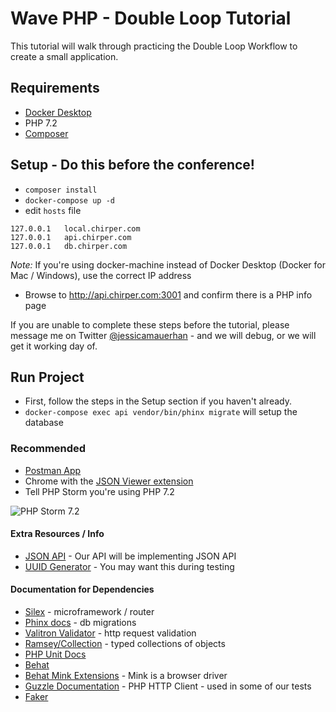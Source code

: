 # Wave PHP - Double Loop Tutorial 
This tutorial will walk through practicing the Double Loop Workflow to create a small application.

## Requirements
- [Docker Desktop](https://www.docker.com/products/docker-desktop) 
- PHP 7.2
- [Composer](https://getcomposer.org/download/)

## Setup - Do this before the conference!
- `composer install` 
- `docker-compose up -d`
- edit `hosts` file 
```
127.0.0.1   local.chirper.com
127.0.0.1   api.chirper.com
127.0.0.1   db.chirper.com
``` 
*Note:* If you're using docker-machine instead of Docker Desktop (Docker for Mac / Windows), 
use the correct IP address

- Browse to http://api.chirper.com:3001 and confirm there is a PHP info page

If you are unable to complete these steps before the tutorial, please message me on 
Twitter [@jessicamauerhan](https://twitter.com/JessicaMauerhan) - and we will debug, 
or we will get it working day of. 

## Run Project
- First, follow the steps in the Setup section if you haven't already.
- `docker-compose exec api vendor/bin/phinx migrate` will setup the database

### Recommended
- [Postman App](https://www.getpostman.com/)
- Chrome with the [JSON Viewer extension](https://chrome.google.com/webstore/detail/json-viewer/gbmdgpbipfallnflgajpaliibnhdgobh)
- Tell PHP Storm you're using PHP 7.2 

![PHP Storm 7.2](https://i.imgur.com/WD99azD.png)

#### Extra Resources / Info
- [JSON API](http://jsonapi.org/) - Our API will be implementing JSON API
- [UUID Generator](https://www.uuidgenerator.net/) - You may want this during testing

#### Documentation for Dependencies
- [Silex](https://silex.symfony.com/) - microframework / router
- [Phinx docs](http://docs.phinx.org/en/latest/) - db migrations
- [Valitron Validator](https://github.com/vlucas/valitron) - http request validation
- [Ramsey/Collection](https://github.com/ramsey/collection) - typed collections of objects
- [PHP Unit Docs](https://phpunit.readthedocs.io/en/7.3/) 
- [Behat](http://behat.org/en/latest/)
- [Behat Mink Extensions](https://github.com/Behat/MinkExtension/blob/master/doc/index.rst) - Mink is a browser driver
- [Guzzle Documentation](http://docs.guzzlephp.org/en/stable/) - PHP HTTP Client - used in some of our tests
- [Faker](https://github.com/fzaninotto/Faker)
